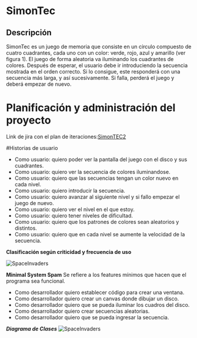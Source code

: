 
# SimonTec
## Descripción
SimonTec es un juego de memoria que consiste en un círculo compuesto de cuatro cuadrantes, cada
uno con un color: verde, rojo, azul y amarillo (ver figura 1). El juego de forma aleatoria va iluminando los
cuadrantes de colores. Después de esperar, el usuario debe ir introduciendo la secuencia mostrada en el
orden correcto. Si lo consigue, este responderá con una secuencia más larga, y así sucesivamente. Si
falla, perderá el juego y deberá empezar de nuevo.

# Planificación y administración del proyecto
Link de jira con el plan de iteraciones:[SimonTEC2](https://algoritms-and-data-structures-project1.atlassian.net/jira/software/projects/SM/boards/3)

#Historias de usuario
- Como usuario: quiero poder ver la pantalla del juego con el disco y sus cuadrantes.
- Como usuario: quiero ver la secuencia de colores iluminandose.
- Como usuario: quiero que las secuencias tengan un color nuevo en cada nivel.
- Como usuario: quiero introducir la secuencia.
- Como usuario: quiero avanzar al siguiente nivel y si fallo empezar el juego de nuevo.
- Como usuario: quiero ver el nivel en el que estoy.
- Como usuario: quiero tener niveles de dificultad.
- Como usuario: quiero que los patrones de colores sean aleatorios y distintos.
- Como usuario: quiero que en cada nivel se aumente la velocidad de la secuencia.


**Clasificación según criticidad y frecuencia de uso**


![SpaceInvaders](https://user-images.githubusercontent.com/62964806/116769432-f30ea300-a9f0-11eb-955a-5aa0071c83c0.jpeg)

**Minimal System Spam**
Se refiere a los features mínimos que hacen que el programa sea funcional.
- Como desarrollador quiero establecer código para crear una ventana.
- Como desarrollador quiero crear un canvas donde dibujar un disco.
- Como desarrollador quiero que se pueda iluminar los cuadros del disco.
- Como desarrollador quiero crear secuencias aleatorias.
- Como desarrollador quiero que se pueda ingresar la secuencia.


***Diagrama de Clases***
![SpaceInvaders](https://user-images.githubusercontent.com/62964806/116769835-0111f300-a9f4-11eb-886c-a0e6f1ba3804.jpeg)









